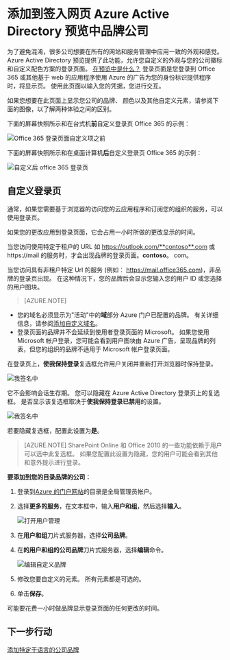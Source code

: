 <properties
pageTitle="自定义登录页在 Azure Active Directory 预览 |Microsoft Azure"
description="了解如何添加一个公司品牌到 Azure 登录页"
services="active-directory"
documentationCenter=""
authors="curtand"
manager="femila"
editor=""/>

<tags
ms.service="active-directory"
ms.workload="identity"
ms.tgt_pltfrm="na"
ms.devlang="na"
ms.topic="article"
ms.date="09/30/2016"
ms.author="curtand"/>

# <a name="add-company-branding-to-your-sign-in-page-in-the-azure-active-directory-preview"></a>添加到签入网页 Azure Active Directory 预览中品牌公司

为了避免混淆，很多公司想要在所有的网站和服务管理中应用一致的外观和感觉。 Azure Active Directory 预览提供了此功能，允许您自定义的外观与您的公司徽标和自定义配色方案的登录页面。 [在预览中是什么？](active-directory-preview-explainer.md) 登录页面是您登录到 Office 365 或其他基于 web 的应用程序使用 Azure 的广告为您的身份标识提供程序时，将显示页。 使用此页面以输入您的凭据，您进行交互。

如果您想要在此页面上显示您公司的品牌、 颜色以及其他自定义元素，请参阅下面的图像，以了解两种体验之间的区别。

下面的屏幕快照所示和在台式机**前**自定义登录页 Office 365 的示例︰

![Office 365 登录页面自定义项之前](./media/active-directory-branding-custom-signon-azure-portal/sign-in-page-before-customization.png)

下面的屏幕快照所示和在桌面计算机**后**自定义登录页 Office 365 的示例︰

![自定义后 office 365 登录页](./media/active-directory-branding-custom-signon-azure-portal/sign-in-page-after-customization.png)


## <a name="customizing-the-sign-in-page"></a>自定义登录页

通常，如果您需要基于浏览器的访问您的云应用程序和订阅您的组织的服务，可以使用登录页。

如果您的更改应用到登录页面，它会占用一小时所做的更改显示的时间。

当您访问使用特定于租户的 URL 如 https://outlook.com/**contoso**.com 或 https://mail 的服务时，才会出现品牌的登录页面。**contoso**。 com。

当您访问具有非租户特定 Url 的服务 (例如︰ https://mail.office365.com)，非品牌的登录页出现。 在这种情况下，您的品牌后会显示您输入您的用户 ID 或您选择的用户图块。

> [AZURE.NOTE]
>
- 您的域名必须显示为"活动"中的**域**部分 Azure 门户已配置的品牌。 有关详细信息，请参阅[添加自定义域名](active-directory-domains-add-azure-portal.md)。
- 登录页面的品牌并不会延续到使用者登录页面的 Microsoft。 如果您使用 Microsoft 帐户登录，您可能会看到用户图块由 Azure 广告，呈现品牌的列表，但您的组织的品牌不适用于 Microsoft 帐户登录页面。

在登录页上，**使我保持登录**复选框允许用户关闭并重新打开浏览器时保持登录。 

   ![我签名中](./media/active-directory-branding-custom-signon-azure-portal/01.png)

它不会影响会话生存期。 您可以隐藏在 Azure Active Directory 登录页上的复选框。
是否显示该复选框取决于**使我保持登录已禁用**的设置。

   ![我签名中](./media/active-directory-branding-custom-signon-azure-portal/02.png)


若要隐藏复选框，配置此设置为**是**。 

> [AZURE.NOTE] SharePoint Online 和 Office 2010 的一些功能依赖于用户可以选中此复选框。 如果您配置此设置为隐藏，您的用户可能会看到其他和意外提示进行登录。




**要添加到您的目录品牌的公司︰**

1.  登录到[Azure 的门户网站](https://portal.azure.com)的目录是全局管理员帐户。

2.  选择**更多的服务**，在文本框中，输入**用户和组**，然后选择**输入**。

    ![打开用户管理](./media/active-directory-branding-custom-signon-azure-portal/user-management.png)

3. 在**用户和组**刀片式服务器，选择**公司品牌**。

4. 在**的用户和组的公司品牌**刀片式服务器，选择**编辑**命令。

    ![编辑自定义品牌](./media/active-directory-branding-custom-signon-azure-portal/edit-branding.png)

5. 修改您要自定义的元素。 所有元素都是可选的。

6. 单击**保存**。

可能要花费一小时做品牌显示登录页面的任何更改的时间。

## <a name="next-steps"></a>下一步行动

[添加特定于语言的公司品牌](active-directory-branding-localize-azure-portal.md)
